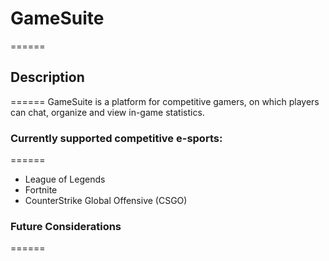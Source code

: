 # GameSuite

======

## Description

======
GameSuite is a platform for competitive gamers, on which players can chat, organize and view in-game statistics.

### Currently supported competitive e-sports:

======

*   League of Legends
*   Fortnite
*   CounterStrike Global Offensive (CSGO)

### Future Considerations

======

